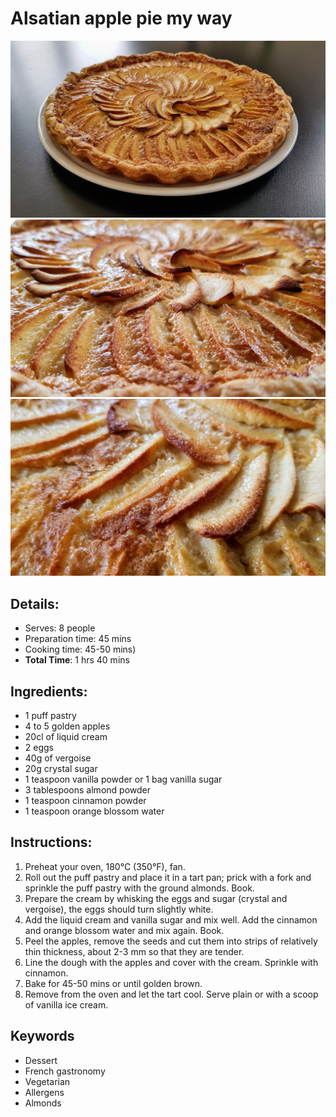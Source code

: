 # Alsatian apple pie my way

![Alsatian apple pie my way](https://github.com/anamorph/recettes/blob/main/photos/fr-dessert-tarte_aux_pommes_alsacienne_a_ma_facon-01.jpg?raw=true)
![Alsatian apple pie my way](https://github.com/anamorph/recettes/blob/main/photos/fr-dessert-tarte_aux_pommes_alsacienne_a_ma_facon-02.jpg?raw=true)
![Alsatian apple pie my way](https://github.com/anamorph/recettes/blob/main/photos/fr-dessert-tarte_aux_pommes_alsacienne_a_ma_facon-03.jpg?raw=true)

## Details:
* Serves: 8 people
* Preparation time: 45 mins
* Cooking time: 45-50 mins)
* **Total Time**: 1 hrs 40 mins

## Ingredients:
* 1 puff pastry
* 4 to 5 golden apples
* 20cl of liquid cream
* 2 eggs
* 40g of vergoise
* 20g crystal sugar
* 1 teaspoon vanilla powder or 1 bag vanilla sugar
* 3 tablespoons almond powder
* 1 teaspoon cinnamon powder
* 1 teaspoon orange blossom water

## Instructions:
1. Preheat your oven, 180°C (350°F), fan.
1. Roll out the puff pastry and place it in a tart pan; prick with a fork and sprinkle the puff pastry with the ground almonds. Book.
1. Prepare the cream by whisking the eggs and sugar (crystal and vergoise), the eggs should turn slightly white.
1. Add the liquid cream and vanilla sugar and mix well. Add the cinnamon and orange blossom water and mix again. Book.
1. Peel the apples, remove the seeds and cut them into strips of relatively thin thickness, about 2-3 mm so that they are tender.
1. Line the dough with the apples and cover with the cream. Sprinkle with cinnamon.
1. Bake for 45-50 mins or until golden brown.
1. Remove from the oven and let the tart cool. Serve plain or with a scoop of vanilla ice cream.

## Keywords
* Dessert
* French gastronomy
* Vegetarian
* Allergens
 * Almonds